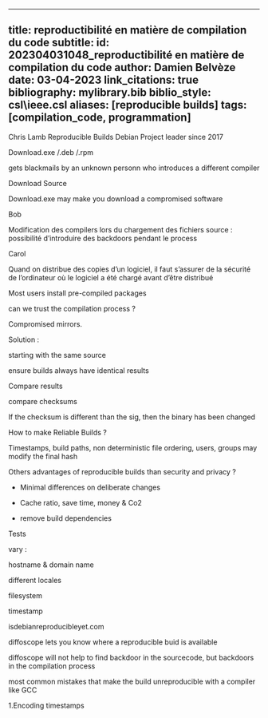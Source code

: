 
---
title: reproductibilité en matière de compilation du code
subtitle:
id: 202304031048_reproductibilité en matière de compilation du code
author: Damien Belvèze
date: 03-04-2023
link_citations: true
bibliography: mylibrary.bib
biblio_style: csl\ieee.csl
aliases: [reproducible builds]
tags: [compilation_code, programmation]
---

Chris Lamb
Reproducible Builds
Debian Project leader since 2017

  
Download.exe /.deb /.rpm

  gets blackmails by an unknown personn who introduces a different compiler

Download Source

Download.exe may make you download a compromised software

Bob

Modification des compilers lors du chargement des fichiers source : possibilité d’introduire des backdoors pendant le process

Carol

Quand on distribue des copies d’un logiciel, il faut s’assurer de la sécurité de l’ordinateur où le logiciel a été chargé avant d’être distribué

Most users install pre-compiled packages

can we trust the compilation process ?

Compromised mirrors.

Solution :

starting with the same source

ensure builds always have identical results

Compare results

compare checksums

If the checksum is different than the sig, then the binary has been changed

How to make Reliable Builds ?

Timestamps, build paths, non deterministic file ordering, users, groups may modify the final hash

Others advantages of reproducible builds than security and privacy ?

  

- Minimal differences on deliberate changes

- Cache ratio, save time, money & Co2

- remove build dependencies

Tests

vary :

hostname & domain name

different locales

filesystem

timestamp

isdebianreproducibleyet.com

diffoscope lets you know where a reproducible buid is available

diffoscope will not help to find backdoor in the sourcecode, but backdoors in the compilation process

most common mistakes that make the build unreproducible with a compiler like GCC



1.Encoding timestamps